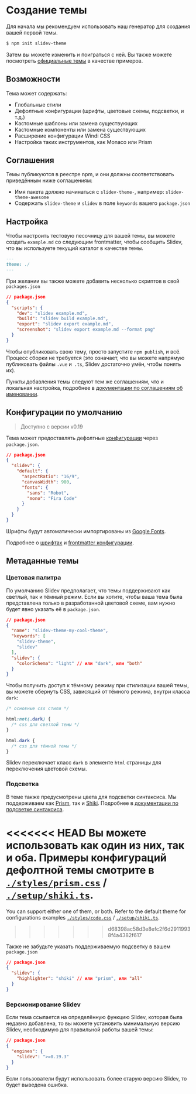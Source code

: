 # Создание темы

Для начала мы рекомендуем использовать наш генератор для создания вашей первой темы.

```bash
$ npm init slidev-theme
```

Затем вы можете изменить и поиграться с ней. Вы также можете посмотреть [официальные темы](/themes/gallery) в качестве примеров.

## Возможности

Тема может содержать:

- Глобальные стили
- Дефолтные конфигурации (шрифты, цветовые схемы, подсветки, и т.д.)
- Кастомные шаблоны или замена существующих
- Кастомные компоненты или замена существующих
- Расширение конфигурации Windi CSS
- Настройка таких инструментов, как Monaco или Prism

## Соглашения

Темы публикуются в реестре npm, и они должны соответствовать приведённым ниже соглашениям:

- Имя пакета должно начинаться с `slidev-theme-`, например: `slidev-theme-awesome`
- Содержать `slidev-theme` и `slidev` в поле `keywords` вашего `package.json`

## Настройка

Чтобы настроить тестовую песочницу для вашей темы, вы можете создать `example.md` со следующим frontmatter, чтобы сообщить Slidev, что вы используете текущий каталог в качестве темы.

```md
---
theme: ./
---
```

При желании вы также можете добавить несколько скриптов в свой `packages.json`

```json
// package.json
{
  "scripts": {
    "dev": "slidev example.md",
    "build": "slidev build example.md",
    "export": "slidev export example.md",
    "screenshot": "slidev export example.md --format png"
  }
}
```

Чтобы опубликовать свою тему, просто запустите `npm publish`, и всё. Процесс сборки не требуется (это означает, что вы можете напрямую публиковать файлы `.vue` и` .ts`, Slidev достаточно умён, чтобы понять их).

Пункты добавления темы следуют тем же соглашениям, что и локальная настройка, подробнее в [документации по соглашениям об именовании](/custom/).

## Конфигурации по умолчанию

> Доступно с версии v0.19

Тема может предоставлять дефолтные [конфигурации](/custom/#frontmatter-configures) через `package.json`.

```json
// package.json
{
  "slidev": {
    "default": {
      "aspectRatio": "16/9",
      "canvasWidth": 980,
      "fonts": {
        "sans": "Robot",
        "mono": "Fira Code"
      }
    }
  }
}
```

Шрифты будут автоматически импортированы из [Google Fonts](https://fonts.google.com/).

Подробнее о [шрифтах](/custom/fonts) и [frontmatter конфигурации](/custom/#frontmatter-configures).

## Метаданные темы

### Цветовая палитра

По умолчанию Slidev предполагает, что темы поддерживают как светлый, так и тёмный режим. Если вы хотите, чтобы ваша тема была представлена только в разработанной цветовой схеме, вам нужно будет явно указать её в `package.json`.

```json
// package.json
{
  "name": "slidev-theme-my-cool-theme",
  "keywords": [
    "slidev-theme",
    "slidev"
  ],
  "slidev": {
    "colorSchema": "light" // или "dark", или "both"
  }
}
```

Чтобы получить доступ к тёмному режиму при стилизации вашей темы, вы можете обернуть CSS, зависящий от тёмного режима, внутри класса `dark`:

```css
/* основные css стили */

html:not(.dark) {
  /* css для светлой темы */
}

html.dark {
  /* css для тёмной темы */
}
```

Slidev переключает класс `dark` в элементе `html` страницы для переключения цветовой схемы.

### Подсветка

В теме также предусмотрены цвета для подсветки синтаксиса. Мы поддерживаем как [Prism](https://prismjs.com/), так и [Shiki](https://github.com/shikijs/shiki). Подробнее в [документации по подсветке синтаксиса](/custom/highlighters).

<<<<<<< HEAD
Вы можете использовать как один из них, так и оба. Примеры конфигураций дефолтной темы смотрите в [`./styles/prism.css`](https://github.com/slidevjs/slidev/blob/main/packages/theme-default/styles/prism.css) / [`./setup/shiki.ts`](https://github.com/slidevjs/slidev/blob/main/packages/theme-default/setup/shiki.ts).
=======
You can support either one of them, or both. Refer to the default theme for configurations examples [`./styles/code.css`](https://github.com/slidevjs/slidev/blob/main/packages/create-theme/template/styles/code.css) / [`./setup/shiki.ts`](https://github.com/slidevjs/slidev/blob/main/packages/create-theme/template/setup/shiki.ts).
>>>>>>> d68398ac58d3e8efc2f6d29119938f4a4382f617

Также не забудьте указать поддерживаемую подсветку в вашем `package.json`

```json
// package.json
{
  "slidev": {
    "highlighter": "shiki" // или "prism", или "all"
  }
}
```

### Версионирование Slidev

Если тема ссылается на определённую функцию Slidev, которая была недавно добавлена, то вы можете установить минимальную версию Slidev, необходимую для правильной работы вашей темы:

```json
// package.json
{
  "engines": {
    "slidev": ">=0.19.3"
  }
}
```

Если пользователи будут использовать более старую версию Slidev, то будет выведена ошибка.
